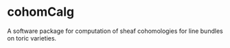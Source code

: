 # cohomCalg
A software package for computation of sheaf cohomologies for line bundles on toric varieties.
